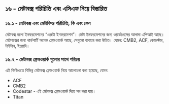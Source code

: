 ## ১৬ - মেটাবক্স পরিচিতি এবং এসিএফ নিয়ে বিস্তারিত

### ১৬.১ - মেটাবক্স এবং মেটাফিল্ড পরিচিতি, কি এবং কেন

মেটাবক্স হলো ইনফরমেশনের “এক্সটা ইনফরমেশন”। মেটা ইনফরমেশনের জন্য ওয়ার্ডপ্রেসের আলাদা এপিআই আছে। মেটাবক্সের জন্য থার্ডপার্টি অনেক ফ্রেমওয়ার্ক আছে, সেগুলো ব্যবহার করা উচিত। যেমন: CMB2, ACF, কোডস্টার, টাইটান, ইত্যাদি।

### ১৬.২ - মেটাবক্স ফ্রেমওয়ার্ক গুলোর সাথে পরিচয়

এই ভিডিওতে বিভিন্ন মেটাবক্স ফ্রেমওয়ার্ক নিয়ে আলোচনা করা হয়েছে, যেমন:

- ACF
- CMB2
- Codestar - এই মেটাবক্স ফ্রেমওয়ার্ক দিয়ে সব করা যায়।
- Titan
